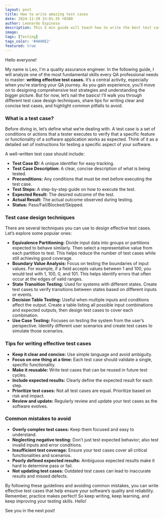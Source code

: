 ```yaml
---
layout: post
title: How to write amazing test cases
date: 2024-11-20 15:01:35 +0300
author: Leonardo Espinosa
description: This 5 min guide will teach how to write the best test cases to be recognized as a great qa
image: 
tags: [Testing]
tags_color: '#4A90E2'
featured: true
---
```


Hello everyone!

My name is Leo, I'm a quality assurance engineer. In the following guide, I will analyze one of the most fundamental skills every QA professional needs to master: **writing effective test cases.** It’s a central activity, especially when you’re starting your QA journey. As you gain experience, you’ll move on to designing comprehensive test strategies and understanding the bigger picture. But for now, let’s nail the basics! I’ll walk you through different test case design techniques, share tips for writing clear and concise test cases, and highlight common pitfalls to avoid.

### What is a test case?

Before diving in, let’s define what we’re dealing with. A test case is a set of conditions or actions that a tester executes to verify that a specific feature or functionality of a software application works as expected. Think of it as a detailed set of instructions for testing a specific aspect of your software.

A well-written test case should include:

* **Test Case ID:** A unique identifier for easy tracking.
* **Test Case Description:** A clear, concise description of what is being tested.
* **Preconditions:** Any conditions that must be met before executing the test case.
* **Test Steps:** A step-by-step guide on how to execute the test.
* **Expected Result:** The desired outcome of the test.
* **Actual Result:** The actual outcome observed during testing.
* **Status:** Pass/Fail/Blocked/Skipped.

### Test case design techniques

There are several techniques you can use to design effective test cases. Let’s explore some popular ones:

* **Equivalence Partitioning:** Divide input data into groups or partitions expected to behave similarly. Then select a representative value from each partition to test. This helps reduce the number of test cases while still achieving good coverage.
* **Boundary Value Analysis:** Focus on testing the boundaries of input values. For example, if a field accepts values between 1 and 100, you would test with 1, 100, 0, and 101. This helps identify errors that often occur at the edges of valid ranges.
* **State Transition Testing:** Used for systems with different states. Create test cases to verify transitions between states based on different inputs or events.
* **Decision Table Testing:** Useful when multiple inputs and conditions affect the output. Create a table listing all possible input combinations and expected outputs, then design test cases to cover each combination.
* **Use Case Testing:** Focuses on testing the system from the user’s perspective. Identify different user scenarios and create test cases to simulate those scenarios.

### Tips for writing effective test cases

* **Keep it clear and concise:** Use simple language and avoid ambiguity.
* **Focus on one thing at a time:** Each test case should validate a single, specific functionality.
* **Make it reusable:** Write test cases that can be reused in future test cycles.
* **Include expected results:** Clearly define the expected result for each step.
* **Prioritize test cases:** Not all test cases are equal. Prioritize based on risk and impact.
* **Review and update:** Regularly review and update your test cases as the software evolves.

### Common mistakes to avoid

* **Overly complex test cases:** Keep them focused and easy to understand.
* **Neglecting negative testing:** Don’t just test expected behavior; also test invalid inputs and error conditions.
* **Insufficient test coverage:** Ensure your test cases cover all critical functionalities and scenarios.
* **Poorly defined expected results:** Ambiguous expected results make it hard to determine pass or fail.
* **Not updating test cases:** Outdated test cases can lead to inaccurate results and missed defects.

By following these guidelines and avoiding common mistakes, you can write effective test cases that help ensure your software’s quality and reliability. Remember, practice makes perfect! So keep writing, keep learning, and keep improving your testing skills. Hello!

See you in the next post!
